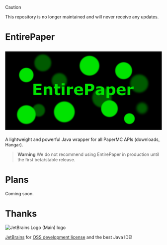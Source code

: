 > [!CAUTION]
> This repository is no longer maintained and will never receive any updates.

# EntirePaper
![EntirePaper](banner.png)
--
A lightweight and powerful Java wrapper for all PaperMC APIs (downloads, Hangar).

> **Warning**
> We do not recommend using EntirePaper in production until the first beta/stable release.

# Plans
Coming soon.

# Thanks

<img alt="JetBrains Logo (Main) logo" height="150" src="https://resources.jetbrains.com/storage/products/company/brand/logos/jb_beam.png" width="150"/>

[JetBrains](https://www.jetbrains.com/) for [OSS development license](https://www.jetbrains.com/community/opensource/#support) and the best Java IDE!
